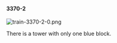 #### 3370-2
![train-3370-2-0.png](https://github.com/lil-lab/nlvr/raw/master/nlvr/train/images/69/train-3370-2-0.png "train-3370-2-0.png")

There is a tower with only one blue block.